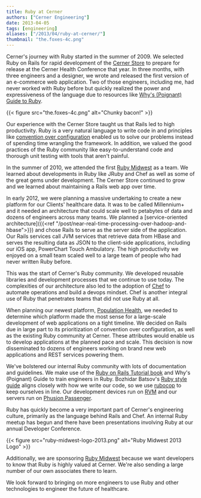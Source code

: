 ```yaml
---
title: Ruby at Cerner
authors: ["Cerner Engineering"]
date: 2013-04-05
tags: [engineering]
aliases: ["/2013/04/ruby-at-cerner/"]
thumbnail: "the.foxes-4c.png"
---
```


Cerner's journey with Ruby started in the summer of 2009. We selected Ruby on Rails for rapid development of the [Cerner Store](https://store.cerner.com/) to prepare for release at the Cerner Health Conference that year. In three months, with three engineers and a designer, we wrote and released the first version of an e-commerce web application. Two of those engineers, including me, had never worked with Ruby before but quickly realized the power and expressiveness of the language due to resources like [Why's (Poignant) Guide to Ruby](http://mislav.uniqpath.com/poignant-guide/).

{{< figure src="the.foxes-4c.png" alt="Chunky bacon!" >}}

Our experience with the Cerner Store taught us that Rails led to high productivity. Ruby is a very natural language to write code in and principles like [convention over configuration](http://en.wikipedia.org/wiki/Convention_over_configuration) enabled us to solve our problems instead of spending time wrangling the framework. In addition, we valued the good practices of the Ruby community like easy-to-understand code and thorough unit testing with tools that aren't painful.

In the summer of 2010, we attended the first [Ruby Midwest](http://rubymidwest.com/) as a team. We learned about developments in Ruby like JRuby and Chef as well as some of the great gems under development. The Cerner Store continued to grow and we learned about maintaining a Rails web app over time.

In early 2012, we were planning a massive undertaking to create a new platform for our Clients' healthcare data. It was to be called Millennium+ and it needed an architecture that could scale well to petabytes of data and dozens of engineers across many teams. We planned a [service-oriented architecture]({{<ref "/post/near-real-time-processing-over-hadoop-and-hbase">}}) and chose Rails to serve as the server side of the application. Our Rails services call JVM services that retrieve data from HBase and serves the resulting data as JSON to the client-side applications, including our iOS app, PowerChart Touch Ambulatory. The high productivity we enjoyed on a small team scaled well to a large team of people who had never written Ruby before.

This was the start of Cerner's Ruby community. We developed reusable libraries and development processes that we continue to use today. The complexities of our architecture also led to the adoption of [Chef](http://www.opscode.com/chef/) to automate operations and build a devops mindset. Chef is another integral use of Ruby that penetrates teams that did not use Ruby at all.

When planning our newest platform, [Population Health](http://www.cerner.com/blog/population_health_management_collaboration_with_advocate_physician_partners/), we needed to determine which platform made the most sense for a large-scale development of web applications on a tight timeline. We decided on Rails due in large part to its prioritization of convention over configuration, as well as the existing Ruby community at Cerner. These attributes would enable us to develop applications at the planned pace and scale. This decision is now disseminated to dozens of engineers working on brand new web applications and REST services powering them.

We've bolstered our internal Ruby community with lots of documentation and guidelines. We make use of the [Ruby on Rails Tutorial book](http://ruby.railstutorial.org/ruby-on-rails-tutorial-book) and Why's (Poignant) Guide to train engineers in Ruby. Bozhidar Batsov's [Ruby style guide](https://github.com/bbatsov/ruby-style-guide) aligns closely with how we write our code, so we use [rubocop](https://github.com/bbatsov/rubocop) to keep ourselves in line. Our development devices run on [RVM](https://rvm.io/) and our servers run on [Phusion Passenger](https://www.phusionpassenger.com/).

Ruby has quickly become a very important part of Cerner's engineering culture, primarily as the language behind Rails and Chef. An internal Ruby meetup has begun and there have been presentations involving Ruby at our annual Developer Conference.

{{< figure src="ruby-midwest-logo-2013.png" alt="Ruby Midwest 2013 Logo" >}}

Additionally, we are sponsoring [Ruby Midwest](http://rubymidwest.com/) because we want developers to know that Ruby is highly valued at Cerner. We're also sending a large number of our own associates there to learn.

We look forward to bringing on more engineers to use Ruby and other technologies to engineer the future of healthcare.
